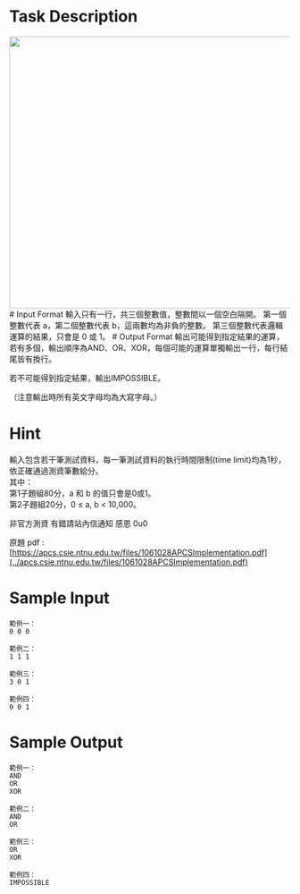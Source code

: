 # Task Description
<img src="./ShowImage_id_1064" height="486" width="1000" />
# Input Format
輸入只有一行，共三個整數值，整數間以一個空白隔開。  
第一個整數代表 a，第二個整數代表 b，這兩數均為非負的整數。  
第三個整數代表邏輯運算的結果，只會是 0 或 1。
# Output Format
輸出可能得到指定結果的運算，若有多個，輸出順序為AND、OR、XOR，每個可能的運算單獨輸出一行，每行結尾皆有換行。

若不可能得到指定結果，輸出IMPOSSIBLE。

（注意輸出時所有英文字母均為大寫字母。）
# Hint
輸入包含若干筆測試資料，每一筆測試資料的執行時間限制(time limit)均為1秒，依正確通過測資筆數給分。  
其中：  
 第1子題組80分，a 和 b 的值只會是0或1。  
 第2子題組20分，0 ≤ a, b \< 10,000。

非官方測資 有錯請站內信通知 感恩 0u0

原題 pdf : [https://apcs.csie.ntnu.edu.tw/files/1061028APCSImplementation.pdf](../apcs.csie.ntnu.edu.tw/files/1061028APCSImplementation.pdf)
# Sample Input
```
範例一：
0 0 0 

範例二：
1 1 1 

範例三：
3 0 1

範例四：
0 0 1  
```
# Sample Output
```
範例一：
AND 
OR 
XOR

範例二：
AND 
OR 

範例三：
OR 
XOR 

範例四：
IMPOSSIBLE 
```


